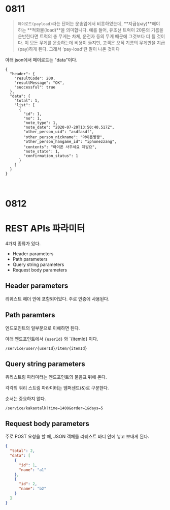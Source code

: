 # 0811

> `페이로드(payload)`라는 단어는 운송업에서 비롯하였는데, **지급(pay)**해야 하는 **적화물(load)**을 의미합니다. 예를 들어, 유조선 트럭이 20톤의 기름을 운반한다면 트럭의 총 무게는 차체, 운전자 등의 무게 때문에 그것보다 더 될 것이다. 이 모든 무게를 운송하는데 비용이 들지만, 고객은 오직 기름의 무게만을 지급(pay)하게 된다. 그래서 ‘pay-load’란 말이 나온 것이다

아래 json에서 페이로드는 "data"이다.

```
{
  "header": {
    "resultCode": 200,
    "resultMessage": "OK",
    "successful": true
  },
  "data": {
    "total": 1,
    "list": [
      {
        "id": 1,
        "no": 1,
        "note_type": 1,
        "note_date": "2020-07-20T13:50:40.517Z",
        "other_person_uid": "asdfasdf",
        "other_person_nickname": "아이폰짱짱",
        "other_person_hangame_id": "iphonezzang",
        "contents": "아이폰 사주세요 제발요",
        "note_state": 1,
        "confirmation_status": 1
      }
    ]
  }
}

```

<br>

# 0812

# REST APIs 파라미터

4가지 종류가 있다.

- Header parameters
- Path parameters
- Query string parameters
- Request body parameters



## Header parameters

리퀘스트 헤더 안에 포함되어있다. 주로 인증에 사용된다.

## Path paramters

엔드포인트의 일부분으로 이해하면 된다.

아래 엔드포인트에서 `{userId}` 와 `{itemId} 이다.

```
/service/user/{userId}/item/{itemId}
```

## Query string parameters

쿼리스트링 파라미터는 엔드포인트의 물음표 뒤에 온다.

각각의 쿼리 스트링 파라미터는 엠퍼센드(&)로 구분한다.

순서는 중요하지 않다.

```
/service/kakaotalk?time=1400&order=1&days=5
```

## Request body parameters

주로 POST 요청을 할 때, JSON 객체를 리퀘스트 바디 안에 넣고 보내게 된다.

```json
{
  "total": 2,
  "data": [
    {
      "id": 1,
      "name": "a1"
    },
    {
      "id": 2,
      "name": "b2"
    }
  ]
}
```



